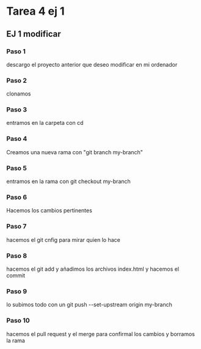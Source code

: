 # Tarea 4 ej 1

## EJ 1 modificar 
### Paso 1 
descargo el proyecto anterior que deseo modificar en mi ordenador
### Paso 2 
clonamos 
### Paso 3 
entramos en la carpeta con cd
### Paso 4 
Creamos una nueva rama con "git branch my-branch"
### Paso 5 
entramos en la rama con git checkout my-branch
### Paso 6
Hacemos los cambios pertinentes
### Paso 7
hacemos el git cnfig para mirar quien lo hace
### Paso 8 
hacemos el git add y añadimos los archivos index.html y hacemos el commit
### Paso 9 
lo subimos todo con un git push --set-upstream origin my-branch
### Paso 10
hacemos el pull request y el merge para confirmal los cambios
y borramos la rama
